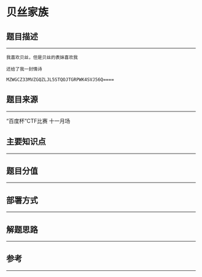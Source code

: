 # 贝丝家族

## 题目描述
---
```
我喜欢贝丝，但是贝丝的表妹喜欢我

还给了我一封情诗

MZWGCZ33MVZGQZLJL5STQOJTGRPWK4SVJ56Q====
```

## 题目来源
---
“百度杯”CTF比赛 十一月场

## 主要知识点
---


## 题目分值
---


## 部署方式
---


## 解题思路
---


## 参考
---
